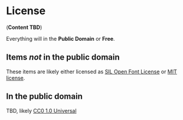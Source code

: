 # License

(**Content TBD**)

Everything will in the **Public Domain** or **Free**.

## Items _not_ in the public domain

These items are likely either licensed as [SIL Open Font License](https://opensource.org/licenses/OFL-1.1) or  [MIT license](https://opensource.org/licenses/MIT).

## In the public domain

TBD, likely [CC0 1.0 Universal](https://creativecommons.org/publicdomain/zero/1.0/)
